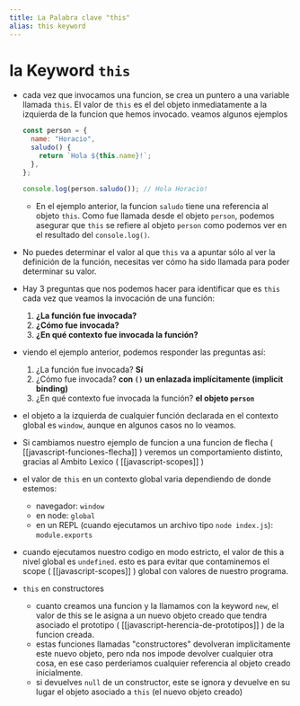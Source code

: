 ```yaml
---
title: La Palabra clave "this"
alias: this keyword
---
```


# la Keyword `this`

- cada vez que invocamos una funcion, se crea un puntero a una variable llamada `this`. El valor de `this` es el del objeto inmediatamente a la izquierda de la funcion que hemos invocado. veamos algunos ejemplos

  ```js
  const person = {
    name: "Horacio",
    saludo() {
      return `Hola ${this.name}!`;
    },
  };

  console.log(person.saludo()); // Hola Horacio!
  ```

  - En el ejemplo anterior, la funcion `saludo` tiene una referencia al objeto `this`. Como fue llamada desde el objeto `person`, podemos asegurar que `this` se refiere al objeto `person` como podemos ver en el resultado del `console.log()`.

- No puedes determinar el valor al que `this` va a apuntar sólo al ver la definición de la función, necesitas ver cómo ha sido llamada para poder determinar su valor.
- Hay 3 preguntas que nos podemos hacer para identificar que es `this` cada vez que veamos la invocación de una función:

  1. **¿La función fue invocada?**
  2. **¿Cómo fue invocada?**
  3. **¿En qué contexto fue invocada la función?**

- viendo el ejemplo anterior, podemos responder las preguntas así:

  1. ¿La función fue invocada? **Sí**
  2. ¿Cómo fue invocada? **con `()` un enlazada implícitamente (implicit binding)**
  3. ¿En qué contexto fue invocada la función? **el objeto `person`**

- el objeto a la izquierda de cualquier función declarada en el contexto global es `window`, aunque en algunos casos no lo veamos.

- Si cambiamos nuestro ejemplo de funcion a una funcion de flecha ( [[javascript-funciones-flecha]] ) veremos un comportamiento distinto, gracias al Ambito Lexico ( [[javascript-scopes]] )

- el valor de `this` en un contexto global varia dependiendo de donde estemos:
  - navegador: `window`
  - en node: `global`
  - en un REPL (cuando ejecutamos un archivo tipo `node index.js`): `module.exports`
- cuando ejecutamos nuestro codigo en modo estricto, el valor de this a nivel global es `undefined`. esto es para evitar que contaminemos el scope ( [[javascript-scopes]] ) global con valores de nuestro programa.
- `this` en constructores
  - cuanto creamos una funcion y la llamamos con la keyword `new`, el valor de this se le asigna a un nuevo objeto creado que tendra asociado el prototipo ( [[javascript-herencia-de-prototipos]] ) de la funcion creada.
  - estas funciones llamadas "constructores" devolveran implicitamente este nuevo objeto, pero nda nos impode devolver cualquier otra cosa, en ese caso perderiamos cualquier referencia al objeto creado inicialmente.
  - si devuelves `null` de un constructor, este se ignora y devuelve en su lugar el objeto asociado a `this` (el nuevo objeto creado)


